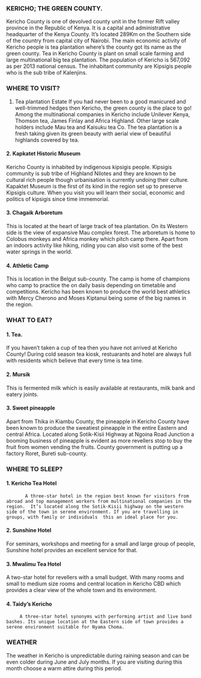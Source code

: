 ### KERICHO; THE GREEN COUNTY. 
Kericho County is one of devolved county unit in the former Rift valley province in the Republic of Kenya. It is a capital and administrative headquarter of the Kenya County.  It’s located 289Km on the Southern side of the country from capital city of Nairobi. The main economic activity of Kericho people is tea plantation where’s the county got its name as the green county. Tea in Kericho County is plant on small scale farming and large multinational big tea plantation. The population of Kericho is 567,092 as per 2013 national census. The inhabitant community are Kipsigis people who is the sub tribe of Kalenjins.

### WHERE TO VISIT?
1.	Tea plantation Estate
If you had never been to a good manicured and well-trimmed hedges then Kericho, the green county is the place to go!  Among the multinational companies in Kericho include Unilever Kenya, Thomson tea, James Finlay and Africa Highland. Other large scale holders include Mau tea and Kaisuku tea Co. The tea plantation is a fresh taking given its green beauty with aerial view of beautiful highlands covered by tea.

#### 2.	Kapkatet Historic Museum
Kericho County is inhabited by indigenous kipsigis people. Kipsigis community is sub tribe of Highland Nilotes and they are known to be cultural rich people though urbanisation is currently undoing their culture. Kapaktet Museum is the first of its kind in the region set up to preserve Kipsigis culture. When you visit you will learn their social, economic and politics of kipsigis since time immemorial. 

#### 3.	Chagaik Arboretum
This is located at the heart of large track of tea plantation. On its Western side is the view of expansive Mau complex forest. The arboretum is home to Colobus monkeys and Africa monkey which pitch camp there. Apart from an indoors activity like hiking, riding you can also visit some of the best water springs in the world. 

#### 4.	Athletic Camp
This is location in the Belgut sub-county. The camp is home of champions who camp to practice the on daily basis depending on timetable and competitions. Kericho has been known to produce the world best athletics with Mercy Cherono and Moses Kiptanui being some of the big names in the region.

### WHAT TO EAT?
#### 1.	Tea. 
If you haven’t taken a cup of tea then you have not arrived at Kericho County! During cold season tea kiosk, restuarants and hotel are always full with residents which believe that every time is tea time. 

#### 2.	Mursik
This is fermented milk which is easily available at restaurants, milk bank and eatery joints.

#### 3.	Sweet pineapple
Apart from Thika in Kiambu County, the pineapple in Kericho County have been known to produce the sweatiest pineapple in the entire Eastern and central Africa. Located along Sotik-Kisii Highway at Ngoina Road Junction a booming business of pineapple is evident as more revellers stop to buy the fruit from women vending the fruits. County government is putting up a factory Roret, Bureti sub-county.

### WHERE TO SLEEP?
#### 1.	Kericho Tea Hotel
           A three-star hotel in the region best known for visitors from abroad and top management workers from multinational companies in the region.  It’s located along the Sotik-Kisii highway on the western side of the town in serene environment. If you are travelling in groups, with family or individuals  this an ideal place for you. 
#### 2.	Sunshine Hotel
For seminars, workshops and meeting for a small and large group of people, Sunshine hotel provides an excellent service for that. 

#### 3.	Mwalimu Tea Hotel
A two-star hotel for revellers with a small budget. With many rooms and small to medium size rooms and central location in Kericho CBD which provides a clear view of the whole town and its environment. 

#### 4.	Taidy’s Kericho
         A three-star hotel synonyms with performing artist and live band bashes. Its unique location at the Eastern side of town provides a serene environment suitable for Nyama Choma.

### WEATHER
The weather in Kericho is unpredictable during raining season and can be even colder during June and July months. If you are visiting during this month choose a warm attire during this period.  

 
